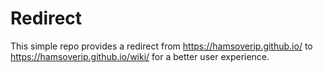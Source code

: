 # Redirect

This simple repo provides a redirect from https://hamsoverip.github.io/ to https://hamsoverip.github.io/wiki/ for a better user experience.
